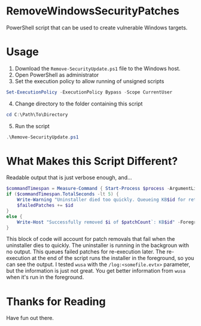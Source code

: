 # RemoveWindowsSecurityPatches
PowerShell script that can be used to create vulnerable Windows targets.

# Usage
1. Download the `Remove-SecurityUpdate.ps1` file to the Windows host.
2. Open PowerShell as administrator 
3. Set the execution policy to allow running of unsigned scripts
```powershell
Set-ExecutionPolicy -ExecutionPolicy Bypass -Scope CurrentUser
```
4. Change directory to the folder containing this script
```powershell
cd C:\Path\To\Directory
```
5. Run the script
```powershell
.\Remove-SecurityUpdate.ps1
```

# What Makes this Script Different?
Readable output that is just verbose enough, and...
```powershell
$commandTimespan = Measure-Command { Start-Process $process -ArgumentList $arguments -Wait }
if ($commandTimespan.TotalSeconds -lt 5) {
    Write-Warning "Uninstaller died too quickly. Queueing KB$id for retry at end of script."
    $failedPatches += $id
}
else {
    Write-Host "Successfully removed $i of $patchCount`: KB$id" -ForegroundColor Green
}
```
This block of code will account for patch removals that fail when the uninstaller dies to quickly.
The uninstaller is running in the backgroun with no output. This queues failed patches for re-execution later.
The re-execution at the end of the script runs the installer in the foreground, so you can see the output.
I tested `wusa` with the `/log:<somefile.evtx>` parameter, but the information is just not great.
You get better information from `wusa` when it's run in the foreground.

# Thanks for Reading
Have fun out there.
